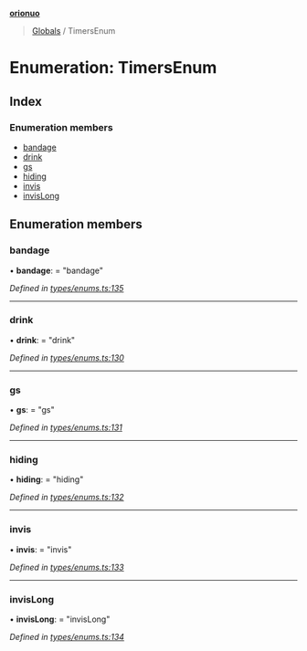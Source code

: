 **[orionuo](../README.md)**

> [Globals](../globals.md) / TimersEnum

# Enumeration: TimersEnum

## Index

### Enumeration members

* [bandage](timersenum.md#bandage)
* [drink](timersenum.md#drink)
* [gs](timersenum.md#gs)
* [hiding](timersenum.md#hiding)
* [invis](timersenum.md#invis)
* [invisLong](timersenum.md#invislong)

## Enumeration members

### bandage

•  **bandage**:  = "bandage"

*Defined in [types/enums.ts:135](https://github.com/msviha/orionuo/blob/e41bac5/src/types/enums.ts#L135)*

___

### drink

•  **drink**:  = "drink"

*Defined in [types/enums.ts:130](https://github.com/msviha/orionuo/blob/e41bac5/src/types/enums.ts#L130)*

___

### gs

•  **gs**:  = "gs"

*Defined in [types/enums.ts:131](https://github.com/msviha/orionuo/blob/e41bac5/src/types/enums.ts#L131)*

___

### hiding

•  **hiding**:  = "hiding"

*Defined in [types/enums.ts:132](https://github.com/msviha/orionuo/blob/e41bac5/src/types/enums.ts#L132)*

___

### invis

•  **invis**:  = "invis"

*Defined in [types/enums.ts:133](https://github.com/msviha/orionuo/blob/e41bac5/src/types/enums.ts#L133)*

___

### invisLong

•  **invisLong**:  = "invisLong"

*Defined in [types/enums.ts:134](https://github.com/msviha/orionuo/blob/e41bac5/src/types/enums.ts#L134)*
